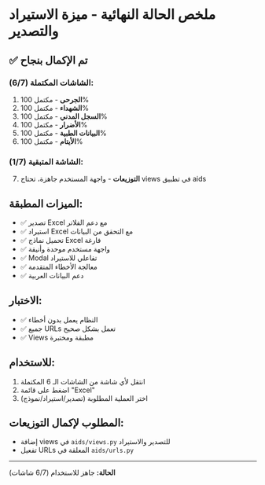 # ملخص الحالة النهائية - ميزة الاستيراد والتصدير

## ✅ تم الإكمال بنجاح

### الشاشات المكتملة (6/7):
1. **الجرحى** - مكتمل 100%
2. **الشهداء** - مكتمل 100%
3. **السجل المدني** - مكتمل 100%
4. **الأضرار** - مكتمل 100%
5. **البيانات الطبية** - مكتمل 100%
6. **الأيتام** - مكتمل 100%

### الشاشة المتبقية (1/7):
7. **التوزيعات** - واجهة المستخدم جاهزة، تحتاج views في تطبيق aids

## الميزات المطبقة:
- ✅ تصدير Excel مع دعم الفلاتر
- ✅ استيراد Excel مع التحقق من البيانات
- ✅ تحميل نماذج Excel فارغة
- ✅ واجهة مستخدم موحدة وأنيقة
- ✅ Modal تفاعلي للاستيراد
- ✅ معالجة الأخطاء المتقدمة
- ✅ دعم البيانات العربية

## الاختبار:
- ✅ النظام يعمل بدون أخطاء
- ✅ جميع URLs تعمل بشكل صحيح
- ✅ Views مطبقة ومختبرة

## للاستخدام:
1. انتقل لأي شاشة من الشاشات الـ 6 المكتملة
2. اضغط على قائمة "Excel" 
3. اختر العملية المطلوبة (تصدير/استيراد/نموذج)

## المطلوب لإكمال التوزيعات:
- إضافة views في `aids/views.py` للتصدير والاستيراد
- تفعيل URLs المعلقة في `aids/urls.py`

---
**الحالة:** جاهز للاستخدام (6/7 شاشات) 